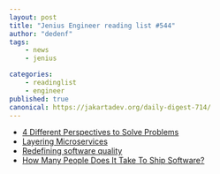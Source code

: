 ```yaml
---
layout: post
title: "Jenius Engineer reading list #544"
author: "dedenf"
tags:
    - news
    - jenius

categories:
    - readinglist
    - engineer
published: true
canonical: https://jakartadev.org/daily-digest-714/
---
```


- [4 Different Perspectives to Solve Problems](https://neilkakkar.com/different-perspectives-to-solve-problems.html)
- [Layering Microservices](https://philcalcado.com/2018/09/24/services_layers.html)
- [Redefining software quality](https://gojko.net/2012/05/08/redefining-software-quality/)
- [How Many People Does It Take To Ship Software?](http://thecodist.com/article/how-many-people-does-it-take-to-ship-software)
